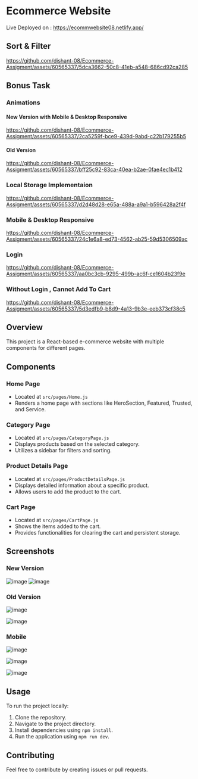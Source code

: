# Ecommerce Website

Live Deployed on : https://ecommwebsite08.netlify.app/

## Sort & Filter



https://github.com/dishant-08/Ecommerce-Assigment/assets/60565337/5dca3662-50c8-41eb-a548-686cd92ca285



## Bonus Task

### Animations

#### New Version with Mobile & Desktop Responsive



https://github.com/dishant-08/Ecommerce-Assigment/assets/60565337/2ca5259f-bce9-439d-9abd-c22b179255b5







#### Old Version
https://github.com/dishant-08/Ecommerce-Assigment/assets/60565337/bff25c92-83ca-40ea-b2ae-0fae4ec1b412

### Local Storage Implementaion


https://github.com/dishant-08/Ecommerce-Assigment/assets/60565337/d2d48d28-e65a-488a-a9a1-b596428a2f4f


### Mobile & Desktop Responsive



https://github.com/dishant-08/Ecommerce-Assigment/assets/60565337/24c1e6a8-ed73-4562-ab25-59d5306509ac



### Login 


https://github.com/dishant-08/Ecommerce-Assigment/assets/60565337/aa0bc3cb-9295-499b-ac6f-ce1604b23f9e


### Without Login , Cannot Add To Cart



https://github.com/dishant-08/Ecommerce-Assigment/assets/60565337/5d3edfb9-b8d9-4a13-9b3e-eeb373cf38c5











## Overview

This project is a React-based e-commerce website with multiple components for different pages.

## Components

### Home Page
- Located at `src/pages/Home.js`
- Renders a home page with sections like HeroSection, Featured, Trusted, and Service.

### Category Page
- Located at `src/pages/CategoryPage.js`
- Displays products based on the selected category.
- Utilizes a sidebar for filters and sorting.

### Product Details Page
- Located at `src/pages/ProductDetailsPage.js`
- Displays detailed information about a specific product.
- Allows users to add the product to the cart.

### Cart Page
- Located at `src/pages/CartPage.js`
- Shows the items added to the cart.
- Provides functionalities for clearing the cart and persistent storage.

## Screenshots

### New Version
![image](https://github.com/dishant-08/Ecommerce-Assigment/assets/60565337/fa689756-dc8a-4f80-b421-13959e2e981b)
![image](https://github.com/dishant-08/Ecommerce-Assigment/assets/60565337/cdb7615e-2bee-4148-b0a9-91669854a79f)



### Old Version
![image](https://github.com/dishant-08/Ecommerce-Assigment/assets/60565337/07c8dcb3-ceec-413f-812d-34de879525aa)

![image](https://github.com/dishant-08/Ecommerce-Assigment/assets/60565337/ac872408-1b69-49ec-8147-24d4e99f8f85)

### Mobile
![image](https://github.com/dishant-08/Ecommerce-Assigment/assets/60565337/535e5596-dc64-416c-b140-f040e999c659)

![image](https://github.com/dishant-08/Ecommerce-Assigment/assets/60565337/f9fa769f-ba94-4bff-87d1-375ad9395aa0)


![image](https://github.com/dishant-08/Ecommerce-Assigment/assets/60565337/78c38a3b-1288-494b-a660-356dc682ae8b)






## Usage

To run the project locally:

1. Clone the repository.
2. Navigate to the project directory.
3. Install dependencies using `npm install`.
4. Run the application using `npm run dev`.

## Contributing

Feel free to contribute by creating issues or pull requests.
